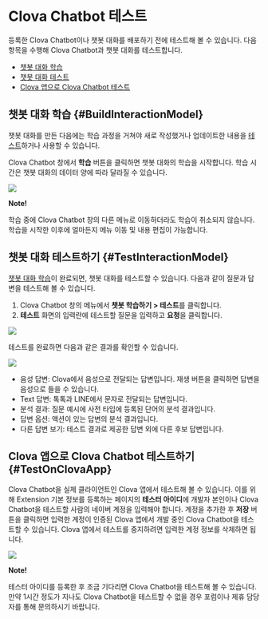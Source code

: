 # Clova Chatbot 테스트

등록한 Clova Chatbot이나 챗봇 대화를 배포하기 전에 테스트해 볼 수 있습니다. 다음 항목을 수행해 Clova Chatbot과 챗봇 대화를 테스트합니다.

* [챗봇 대화 학습](#BuildInteractionModel)
* [챗봇 대화 테스트](#TestInteractionModel)
* [Clova 앱으로 Clova Chatbot 테스트](#TestOnClovaApp)

## 챗봇 대화 학습 {#BuildInteractionModel}

챗봇 대화를 만든 다음에는 학습 과정을 거쳐야 새로 작성했거나 업데이트한 내용을 [테스트](#TestInteractionModel)하거나 사용할 수 있습니다.

Clova Chatbot 창에서 **학습** 버튼을 클릭하면 챗봇 대화의 학습을 시작합니다. 학습 시간은 챗봇 대화의 데이터 양에 따라 달라질 수 있습니다.

![](/DevConsole/Resources/Images/DevConsole-Build_Interaction_Model.png)

<div class="note"><p><strong>Note!</strong></p>
<p>학습 중에 Clova Chatbot 창의 다른 메뉴로 이동하더라도 학습이 취소되지 않습니다. 학습을 시작한 이후에 얼마든지 메뉴 이동 및 내용 편집이 가능합니다.</p></div>

## 챗봇 대화 테스트하기 {#TestInteractionModel}

[챗봇 대화 학습](#BuildInteractionModel)이 완료되면, 챗봇 대화를 테스트할 수 있습니다. 다음과 같이 질문과 답변을 테스트해 볼 수 있습니다.

1. Clova Chatbot 창의 메뉴에서 **챗봇 학습하기 > 테스트**를 클릭합니다.
2. **테스트** 화면의 입력란에 테스트할 질문을 입력하고 **요청**을 클릭합니다.  
<img src="/DevConsole/Resources/Images/DevConsole-Test_Utterance_Example.png" />

테스트를 완료하면 다음과 같은 결과를 확인할 수 있습니다.

![](/DevConsole/Resources/Images/DevConsole-Test_Result.png)

* 음성 답변: Clova에서 음성으로 전달되는 답변입니다. 재생 버튼을 클릭하면 답변을 음성으로 들을 수 있습니다.
* Text 답변: 톡톡과 LINE에서 문자로 전달되는 답변입니다.
* 분석 결과: 질문 예시에 사전 타입에 등록된 단어의 분석 결과입니다.
* 답변 옵션: 액션이 있는 답변의 분석 결과입니다. 
* 다른 답변 보기: 테스트 결과로 제공한 답변 외에 다른 후보 답변입니다.

## Clova 앱으로 Clova Chatbot 테스트하기 {#TestOnClovaApp}

Clova Chatbot을 실제 클라이언트인 Clova 앱에서 테스트해 볼 수 있습니다. 이를 위해 Extension 기본 정보를 등록하는 페이지의 **테스터 아이디**에 개발자 본인이나 Clova Chatbot을 테스트할 사람의 네이버 계정을 입력해야 합니다. 계정을 추가한 후 **저장** 버튼을 클릭하면 입력한 계정이 인증된 Clova 앱에서 개발 중인 Clova Chatbot을 테스트할 수 있습니다. Clova 앱에서 테스트를 중지하려면 입력한 계정 정보를 삭제하면 됩니다.

![](/DevConsole/Resources/Images/DevConsole-Add_Tester_ID.png)

<div class="note"><p><strong>Note!</strong></p>
<p>테스터 아이디를 등록한 후 조금 기다리면 Clova Chatbot을 테스트해 볼 수 있습니다. 만약 1시간 정도가 지나도 Clova Chatbot을 테스트할 수 없을 경우 포럼이나 제휴 담당자를 통해 문의하시기 바랍니다.</p></div>
